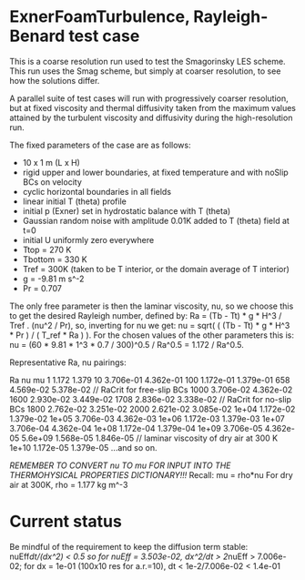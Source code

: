 # ExnerFoamTurbulence, Rayleigh-Benard test case

This is a coarse resolution run used to test the Smagorinsky LES scheme. This run uses the Smag scheme, but simply at coarser resolution, to see how the solutions differ.

A parallel suite of test cases will run with progressively coarser resolution, but at fixed viscosity and thermal diffusivity taken from the maximum values attained by the turbulent viscosity and diffusivity during the high-resolution run.

The fixed parameters of the case are as follows:

 - 10 x 1 m (L x H)
 - rigid upper and lower boundaries, at fixed temperature and with noSlip BCs on velocity
 - cyclic horizontal boundaries in all fields
 - linear initial T (theta) profile
 - initial p (Exner) set in hydrostatic balance with T (theta)
 - Gaussian random noise with amplitude 0.01K added to T (theta) field at t=0
 - initial U uniformly zero everywhere
 - Ttop = 270 K
 - Tbottom = 330 K
 - Tref = 300K (taken to be T interior, or the domain average of T interior)
 - g = -9.81 m s^-2
 - Pr = 0.707

The only free parameter is then the laminar viscosity, nu, so we choose this to get the desired Rayleigh number, defined by:
    Ra = (Tb - Tt) * g * H^3 / Tref . (nu^2 / Pr),
so, inverting for nu we get:
    nu = sqrt( ( (Tb - Tt) * g * H^3 * Pr ) / ( T_ref * Ra ) ).
For the chosen values of the other parameters this is:
    nu = (60 * 9.81 * 1^3 * 0.7 / 300)^0.5 / Ra^0.5
       = 1.172 / Ra^0.5.
       
Representative Ra, nu pairings:

  Ra        nu          mu
  1         1.172       1.379
  10        3.706e-01   4.362e-01
  100       1.172e-01   1.379e-01
  658       4.569e-02   5.378e-02  // RaCrit for free-slip BCs
  1000      3.706e-02   4.362e-02
  1600      2.930e-02   3.449e-02
  1708      2.836e-02   3.338e-02  // RaCrit for no-slip BCs
  1800      2.762e-02   3.251e-02
  2000      2.621e-02   3.085e-02
  1e+04     1.172e-02   1.379e-02
  1e+05     3.706e-03   4.362e-03
  1e+06     1.172e-03   1.379e-03
  1e+07     3.706e-04   4.362e-04
  1e+08     1.172e-04   1.379e-04
  1e+09     3.706e-05   4.362e-05
  5.6e+09   1.568e-05   1.846e-05  // laminar viscosity of dry air at 300 K
  1e+10     1.172e-05   1.379e-05
...and so on.

*REMEMBER TO CONVERT nu TO mu FOR INPUT INTO THE THERMOHYSICAL PROPERTIES DICTIONARY!!!*
Recall:     mu = rho*nu
For dry air at 300K, rho = 1.177 kg m^-3
           

# Current status
Be mindful of the requirement to keep the diffusion term stable: 
    nuEff*dt/(dx^2) < 0.5
    so for nuEff = 3.503e-02,
    dx^2/dt > 2*nuEff
            > 7.006e-02; for dx = 1e-01 (100x10 res for a.r.=10),
         dt < 1e-2/7.006e-02
            < 1.4e-01
    
